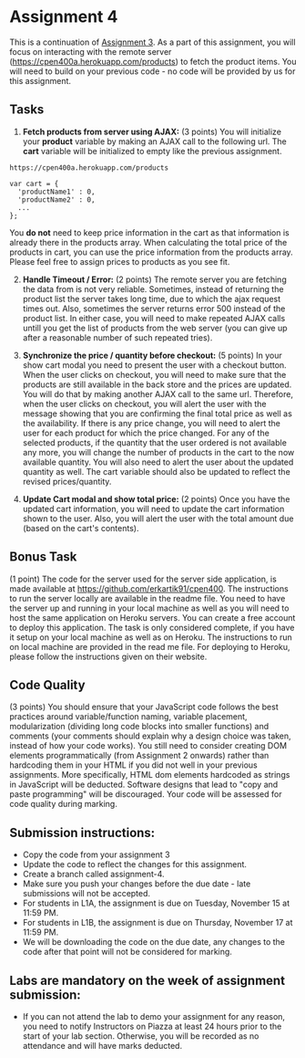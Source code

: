 # Assignment 4

This is a continuation of [Assignment 3](https://github.com/erkartik91/assignment3). As a part of this assignment, you will focus on interacting with the remote server (https://cpen400a.herokuapp.com/products)
to fetch the product items. You will need to build on your previous code - no code will be provided by us for this assignment. 

## Tasks

1. **Fetch products from server using AJAX:** (3 points) You will initialize your **product** variable by making an AJAX call to the following url. The **cart** variable will be initialized to empty like the previous assignment. 
  ```
  https://cpen400a.herokuapp.com/products
  
  var cart = {
    'productName1' : 0,
    'productName2' : 0,
    ...
  };
  ```
  You **do not** need to keep price information in the cart as that information is already there in the products array. When calculating the total price of the products in cart, you can use the price information from the products array. Please feel free to assign prices to products as you see fit.

2. **Handle Timeout / Error:** (2 points)  The remote server you are fetching the data from is not very reliable. Sometimes, instead of returning the product list the server takes long time, due to which the ajax request times out. Also, sometimes the server returns error 500 instead of the product list. In either case, you will need to make repeated AJAX calls untill you get the list of products from the web server (you can give up after a reasonable number of such repeated tries).

3. **Synchronize the price / quantity before checkout:** (5 points) In your show cart modal you need to present the user with a checkout button. When the user clicks on checkout, you will need to make sure that the products are still available in the back store and the prices are updated. You will do that by making another AJAX call to the same url. Therefore, when the user clicks on checkout, you will alert the user with the message showing that you are confirming the final total price as well as the availability.  If there is any price change, you will need to alert the user for each product for which the price changed. For any of the selected products, if the quantity that the user ordered is not available any more, you will change the number of products in the cart to the now available quantity. You will also need to alert the user about the updated quantity as well. The cart variable should also be updated to reflect the revised prices/quantity.

4. **Update Cart modal and show total price:** (2 points) Once you have the updated cart information, you will need to update the cart information shown to the user. Also, you will alert the user with the total amount due (based on the cart's contents).

## Bonus Task
(1 point) The code for the server used for the server side application, is made available at https://github.com/erkartik91/cpen400. The instructions to run the server locally are available in the readme file.
You need to have the server up and running in your local machine as well as you will need to host the same application on Heroku servers. You can create a free account to deploy this application. The task is only considered complete, if you have it setup on your local machine as well as on Heroku. The instructions to run on local machine are provided in the read me file. For deploying to Heroku, please follow the instructions given on their website.

## Code Quality

(3 points) You should ensure that your JavaScript code follows the best practices around variable/function naming, variable placement, modularization (dividing long code blocks into smaller functions) and comments (your comments should explain why a design choice was taken, instead of how your code works). You still need to consider creating DOM elements programmatically (from Assignment 2 onwards) rather than hardcoding them in your HTML if you did not well in your previous assignments. More specifically, HTML dom elements hardcoded as strings in JavaScript will be deducted. Software designs that lead to "copy and paste programming" will be discouraged. Your code will be assessed for code quality during marking.


## Submission instructions:

* Copy the code from your assignment 3
* Update the code to reflect the changes for this assignment.
* Create a branch called assignment-4.
* Make sure you push your changes before the due date - late submissions will not be accepted.
* For students in L1A, the assignment is due on Tuesday, November 15 at 11:59 PM.
* For students in L1B, the assignment is due on Thursday, November 17 at 11:59 PM.
* We will be downloading the code on the due date, any changes to the code after that point will not be considered for marking.

## Labs are mandatory on the week of assignment submission:

* If you can not attend the lab to demo your assignment for any reason, you need to notify Instructors on Piazza at least 24 hours prior to the start of your lab section. Otherwise, you will be recorded as no attendance and will have marks deducted.
